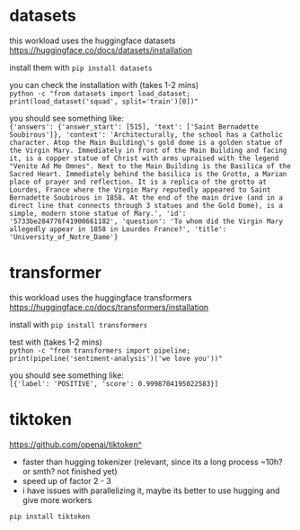 # datasets

this workload uses the huggingface datasets  
https://huggingface.co/docs/datasets/installation

install them with
```pip install datasets```

you can check the installation with (takes 1-2 mins)  
```python -c "from datasets import load_dataset; print(load_dataset('squad', split='train')[0])"```

you should see something like:  
```{'answers': {'answer_start': [515], 'text': ['Saint Bernadette Soubirous']}, 'context': 'Architecturally, the school has a Catholic character. Atop the Main Building\'s gold dome is a golden statue of the Virgin Mary. Immediately in front of the Main Building and facing it, is a copper statue of Christ with arms upraised with the legend "Venite Ad Me Omnes". Next to the Main Building is the Basilica of the Sacred Heart. Immediately behind the basilica is the Grotto, a Marian place of prayer and reflection. It is a replica of the grotto at Lourdes, France where the Virgin Mary reputedly appeared to Saint Bernadette Soubirous in 1858. At the end of the main drive (and in a direct line that connects through 3 statues and the Gold Dome), is a simple, modern stone statue of Mary.', 'id': '5733be284776f41900661182', 'question': 'To whom did the Virgin Mary allegedly appear in 1858 in Lourdes France?', 'title': 'University_of_Notre_Dame'}```

# transformer

this workload uses the huggingface transformers  
https://huggingface.co/docs/transformers/installation

install with
```pip install transformers```

test with (takes 1-2 mins)  
```python -c "from transformers import pipeline; print(pipeline('sentiment-analysis')('we love you'))"```

you should see something like:  
```[{'label': 'POSITIVE', 'score': 0.9998704195022583}]```

# tiktoken

https://github.com/openai/tiktoken^

- faster than hugging tokenizer (relevant, since its a long process ~10h? or smth? not finished yet)
- speed up of factor 2 - 3
- i have issues with parallelizing it, maybe its better to use hugging and give more workers

```pip install tiktoken```